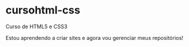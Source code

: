 # cursohtml-css
 Curso de HTML5 e CSS3

Estou aprendendo a criar sites e agora vou gerenciar meus repositórios!